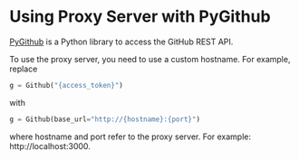 # Using Proxy Server with PyGithub

[PyGithub](https://github.com/PyGithub/PyGithub) is a Python library to access the GitHub REST API.

To use the proxy server, you need to use a custom hostname. For example, replace

```python
g = Github("{access_token}")
```

with

```python
g = Github(base_url="http://{hostname}:{port}")
```

where hostname and port refer to the proxy server.
For example: http://localhost:3000.